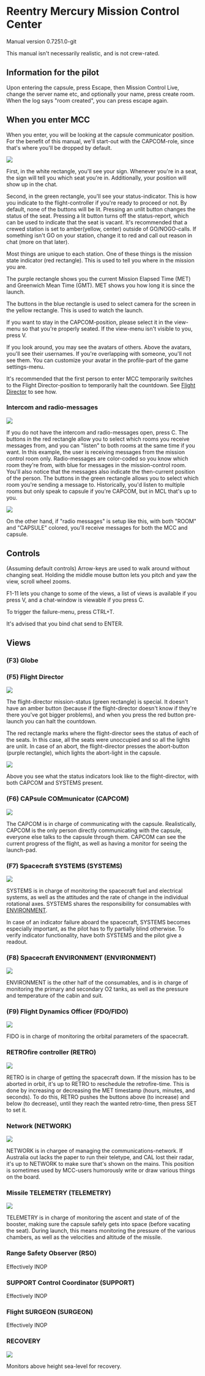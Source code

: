 # Reentry Mercury Mission Control Center
Manual version 0.7251.0-git

This manual isn't necessarily realistic, and is not crew-rated.


## Information for the pilot

Upon entering the capsule, press Escape, then Mission Control Live, change the server name etc, and optionally your name, press create room. When the log says "room created", you can press escape again.

## When you enter MCC
When you enter, you will be looking at the capsule communicator position. For the benefit of this manual, we'll start-out with the CAPCOM-role, since that's where you'll be dropped by default.

![](images/capcom-recs.png)

First, in the white rectangle, you'll see your sign. Whenever you're in a seat, the sign will tell you which seat you're in. Additionally, your position will show up in the chat.

Second, in the green rectangle, you'll see your status-indicator. This is how you indicate to the flight-controller if you're ready to proceed or not. By default, none of the buttons will be lit. Pressing an unlit button changes the status of the seat. Pressing a lit button turns off the status-report, which can be used to indicate that the seat is vacant. It's recommended that a crewed station is set to amber(yellow, center) outside of GO/NOGO-calls. If something isn't GO on your station, change it to red and call out reason in chat (more on that later).

Most things are unique to each station. One of these things is the mission state indicator (red rectangle). This is used to tell you where in the mission you are.

The purple rectangle shows you the current Mission Elapsed Time (MET) and Greenwich Mean Time (GMT). MET shows you how long it is since the launch.

The buttons in the blue rectangle is used to select camera for the screen in the yellow rectangle. This is used to watch the launch.

If you want to stay in the CAPCOM-position, please select it in the view-menu so that you're properly seated. If the view-menu isn't visible to you, press V.

If you look around, you may see the avatars of others. Above the avatars, you'll see their usernames. If you're overlapping with someone, you'll not see them. You can customize your avatar in the profile-part of the game settings-menu.

It's recommended that the first person to enter MCC temporarily switches to the Flight Director-position to temporarily halt the countdown. See [Flight Director](#f5-flight-director) to see how.

### Intercom and radio-messages

![](images/chatroom-recs.png)

If you do not have the intercom and radio-messages open, press C. The buttons in the red rectangle allow you to select which rooms you receive messages from, and you can "listen"
to both rooms at the same time if you want. In this example, the user is receiving messages from the mission control room only. Radio-messages are color-coded so you know which room they're from, with blue for messages in the mission-control room. You'll also notice that the messages also indicate the then-current position of the person. The buttons in the green rectangle allows you to select which room you're sending a message to. Historically, you'd listen to multiple rooms but only speak to capsule if you're CAPCOM, but in MCL that's up to you.

![](images/rm-both.png)

On the other hand, if "radio messages" is setup like this, with both "ROOM" and
"CAPSULE" colored, you'll receive messages for both the MCC and capsule.

## Controls

(Assuming default controls) Arrow-keys are used to walk around without changing seat. Holding the middle mouse button lets you pitch and yaw the view, scroll wheel zooms.

F1-11 lets you change to some of the views, a list of views is available if you press V, and a chat-window is viewable if you press C.

To trigger the failure-menu, press CTRL+T.

It's advised that you bind chat send to ENTER.

## Views
### (F3) Globe
### (F5) Flight Director

![](images/flight-director-recs.png)

The flight-director mission-status (green rectangle) is special. It doesn't have an amber button (because if the flight-director doesn't know if they're there you've got bigger problems), and when you press the red button pre-launch you can halt the countdown.

The red rectangle marks where the flight-director sees the status of each of the seats. In this case, all the seats were unoccupied and so all the lights are unlit. In case of an abort, the flight-director presses the abort-button (purple rectangle), which lights the abort-light in the capsule.

![](images/flight-director-2amber.png)

Above you see what the status indicators look like to the flight-director, with both CAPCOM and SYSTEMS present.

### (F6) CAPsule COMmunicator (CAPCOM)

![](images/capcom-recs.png)

The CAPCOM is in charge of communicating with the capsule. Realistically, CAPCOM is the only person directly communicating with the capsule, everyone else talks to the capsule through them. CAPCOM can see the current progress of the flight, as well as having a monitor for seeing the launch-pad. 

### (F7) Spacecraft SYSTEMS (SYSTEMS)

![](images/spacecraft-systems-recs.png)

SYSTEMS is in charge of monitoring the spacecraft fuel and electrical systems, as well as the attitudes and the rate of change in the individual rotational axes. SYSTEMS shares the responsibility for consumables with [ENVIRONMENT](#f8-spacecraft-environment-environment).

In case of an indicator failure aboard the spacecraft, SYSTEMS becomes especially important, as the pilot has to fly partially blind otherwise. To verify indicator functionality, have both SYSTEMS and the pilot give a readout.

### (F8) Spacecraft ENVIRONMENT (ENVIRONMENT)

![](images/spacecraft-environment-recs.png)

ENVIRONMENT is the other half of the consumables, and is in charge of monitoring the primary and secondary O2 tanks, as well as the pressure and temperature of the cabin and suit.

### (F9) Flight Dynamics Officer (FDO/FIDO)

![](images/flight-dynamics-officer-recs.png)

FIDO is in charge of monitoring the orbital parameters of the spacecraft.

### RETROfire controller (RETRO)

![](images/retrofire-controller-recs.png)

RETRO is in charge of getting the spacecraft down. If the mission has to be aborted in orbit, it's up to RETRO to reschedule the retrofire-time. This is done by increasing or decreasing the MET timestamp (hours, minutes, and seconds). To do this, RETRO pushes the buttons above (to increase) and below (to decrease), until they reach the wanted retro-time, then press SET to set it.

### Network (NETWORK)

![](images/network-recs.png)

NETWORK is in chargee of managing the communications-network. If Australia out lacks the paper to run their teletype, and CAL lost their radar, it's up to NETWORK to make sure that's shown on the mains. This position is sometimes used by MCC-users humorously write or draw various things on the board.

### Missile TELEMETRY (TELEMETRY)

![](images/missile-telemetry-recs.png)

TELEMETRY is in charge of monitoring the ascent and state of of the booster, making sure the capsule safely gets into space (before vacating the seat). During launch, this means monitoring the pressure of the various chambers, as well as the velocities and altitude of the missile.

### Range Safety Observer (RSO)
Effectively INOP

### SUPPORT Control Coordinator (SUPPORT)
Effectively INOP

### Flight SURGEON (SURGEON)
Effectively INOP

### RECOVERY

![](images/recovery-recs.png)

Monitors above height sea-level for recovery.
